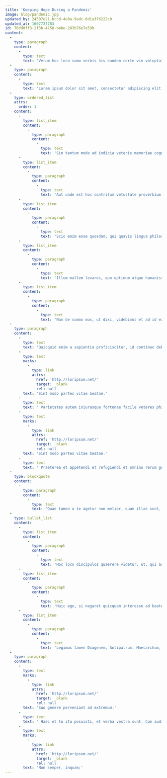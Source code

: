```yaml
---
title: 'Keeping Hope During a Pandemic'
image: blog/pandemic.jpg
updated_by: 24507e21-bccd-4e0a-9adc-6d1a376222c0
updated_at: 1607727783
id: 70dd0ff3-2f3b-4758-b40e-283b76e7e59b
content:
  -
    type: paragraph
    content:
      -
        type: text
        text: 'Verum hoc loco sumo verbis his eandem certe vim voluptatis Epicurum nosse quam ceteros.'
  -
    type: paragraph
    content:
      -
        type: text
        text: 'Lorem ipsum dolor sit amet, consectetur adipiscing elit. Si mala non sunt, iacet omnis ratio Peripateticorum. Duo Reges: constructio interrete. Servari enim iustitia nisi a forti viro, nisi a sapiente non potest. Itaque nostrum est-quod nostrum dico, artis est-ad ea principia, quae accepimus. Eorum enim est haec querela, qui sibi cari sunt seseque diligunt. Si longus, levis dictata sunt. Nam quid possumus facere melius? Itaque a sapientia praecipitur se ipsam, si usus sit, sapiens ut relinquat.'
  -
    type: ordered_list
    attrs:
      order: 1
    content:
      -
        type: list_item
        content:
          -
            type: paragraph
            content:
              -
                type: text
                text: 'Sin tantum modo ad indicia veteris memoriae cognoscenda, curiosorum.'
      -
        type: list_item
        content:
          -
            type: paragraph
            content:
              -
                type: text
                text: 'Aut unde est hoc contritum vetustate proverbium: quicum in tenebris?'
      -
        type: list_item
        content:
          -
            type: paragraph
            content:
              -
                type: text
                text: 'Scio enim esse quosdam, qui quavis lingua philosophari possint;'
      -
        type: list_item
        content:
          -
            type: paragraph
            content:
              -
                type: text
                text: 'Illum mallem levares, quo optimum atque humanissimum virum, Cn.'
      -
        type: list_item
        content:
          -
            type: paragraph
            content:
              -
                type: text
                text: 'Nam de summo mox, ut dixi, videbimus et ad id explicandum disputationem omnem conferemus.'
  -
    type: paragraph
    content:
      -
        type: text
        text: 'Quicquid enim a sapientia proficiscitur, id continuo debet expletum esse omnibus suis partibus; Itaque nostrum est-quod nostrum dico, artis est-ad ea principia, quae accepimus. Tum mihi Piso: Quid ergo? Nulla erit controversia. Hoc est non modo cor non habere, sed ne palatum quidem. '
      -
        type: text
        marks:
          -
            type: link
            attrs:
              href: 'http://loripsum.net/'
              target: _blank
              rel: null
        text: 'Sint modo partes vitae beatae.'
      -
        type: text
        text: ' Varietates autem iniurasque fortunae facile veteres philosophorum praeceptis instituta vita superabat. Non prorsus, inquit, omnisque, qui sine dolore sint, in voluptate, et ea quidem summa, esse dico. '
      -
        type: text
        marks:
          -
            type: link
            attrs:
              href: 'http://loripsum.net/'
              target: _blank
              rel: null
        text: 'Sint modo partes vitae beatae.'
      -
        type: text
        text: ' Praeterea et appetendi et refugiendi et omnino rerum gerendarum initia proficiscuntur aut a voluptate aut a dolore. Sin autem est in ea, quod quidam volunt, nihil impedit hanc nostram comprehensionem summi boni. Quamquam te quidem video minime esse deterritum.'
  -
    type: blockquote
    content:
      -
        type: paragraph
        content:
          -
            type: text
            text: 'Quae tamen a te agetur non melior, quam illae sunt, quas interdum optines.'
  -
    type: bullet_list
    content:
      -
        type: list_item
        content:
          -
            type: paragraph
            content:
              -
                type: text
                text: 'Hoc loco discipulos quaerere videtur, ut, qui asoti esse velint, philosophi ante fiant.'
      -
        type: list_item
        content:
          -
            type: paragraph
            content:
              -
                type: text
                text: 'Huic ego, si negaret quicquam interesse ad beate vivendum quali uteretur victu, concederem, laudarem etiam;'
      -
        type: list_item
        content:
          -
            type: paragraph
            content:
              -
                type: text
                text: 'Legimus tamen Diogenem, Antipatrum, Mnesarchum, Panaetium, multos alios in primisque familiarem nostrum Posidonium.'
  -
    type: paragraph
    content:
      -
        type: text
        marks:
          -
            type: link
            attrs:
              href: 'http://loripsum.net/'
              target: _blank
              rel: null
        text: 'Suo genere perveniant ad extremum;'
      -
        type: text
        text: ' Haec et tu ita posuisti, et verba vestra sunt. Cum audissem Antiochum, Brute, ut solebam, cum M. '
      -
        type: text
        marks:
          -
            type: link
            attrs:
              href: 'http://loripsum.net/'
              target: _blank
              rel: null
        text: 'Non semper, inquam;'
---
```

